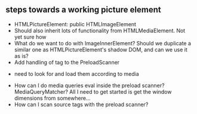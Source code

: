 steps towards a working picture element
--------------------
* HTMLPictureElement: public HTMLImageElement
* Should also inherit lots of functionality from HTMLMediaElement. Not
  yet sure how
* What do we want to do with ImageInnerElement? Should we duplicate a
  similar one as HTMLPictureElement's shadow DOM, and can we use it as is?
* Add handling of <picture> tag to the PreloadScanner
 - need to look for <source> and load them according to media
* How can I do media queries eval inside the preload scanner?
  MediaQueryMatcher? All I need to get started is get the window
dimensions from somewhere... 
* How can I scan source tags with the preload scanner?
